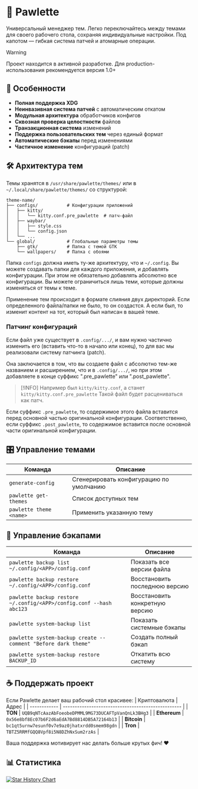 # 🐾 Pawlette
Универсальный менеджер тем.
Легко переключайтесь между темами для своего рабочего стола, сохраняя индивидуальные настройки.
Под капотом — гибкая система патчей и атомарные операции.

> [!Warning]
> Проект находится в активной разработке.
> Для production-использования рекомендуется версия 1.0+

## 🌟 Особенности
- **Полная поддержка XDG**
- **Неинвазивная система патчей** с автоматическим откатом
- **Модульная архитектура** обработчиков конфигов
- **Сквозная проверка целостности** файлов
- **Транзакционная система** изменений
- **Поддержка пользовательских тем** через единый формат
- **Автоматические бэкапы** перед изменениями
- **Частичное изменение** конфигураций (patch)

## 🛠 Архитектура тем
Темы хранятся в `/usr/share/pawlette/themes/` или в `~/.local/share/pawlette/themes/` со структурой:
```text
theme-name/
├── configs/           # Конфигурации приложений
│   ├── kitty/
│   │   └── kitty.conf.pre_pawlette  # патч-файл
│   ├── waybar/
│   │   ├── style.css
│   │   └── config.json
│   └── ...
└── global/            # Глобальные параметры темы
    ├── gtk/           # Папка с темой GTK
    └── wallpapers/    # Папка с обоями
```
Папка `configs` должна иметь ту-же архитектуру, что и `~/.config`.
Вы можете создавать папки для каждого приложения, и добавлять конфигурации.
При этом не обязательно добавлять абсолютно все конфигурации.
Вы можете ограничиться лишь теми, которые должны изменяться от темы к теме.

Применение тем происходит в формате слияния двух директорий.
Если определенного файла/папки не было, то он создастся.
А если был, то изменит контент на тот, который был написан в вашей теме.

### Патчинг конфигураций
Если файл уже существует в `.config/.../`,
и вам нужно частично изменить его (вставить что-то в начало или конец), то
для вас мы реализовали систему патчинга (patch).

Она заключается в том, что вы создаете файл с абсолютно тем-же названием и расширением,
что и в `.config/.../`, но при этом добавляете в конце суффикс ".pre_pawlette" или ".post_pawlette".

> [!INFO]
> Например был `kitty/kitty.conf`, а станет `kitty/kitty.conf.pre_pawlette`
> Такой файл будет расцениваться как патч.

Если суффикс `.pre_pawlette`, то содержимое этого файла вставится перед основной частью оригинальной конфигурации.
Соответственно, если суффикс `.post_pawlette`, то содержимое вставится после основной части оригинальной конфигурации.

## 🎛 Управление темами
| Команда                 | Описание                                |
| ----------------------- | ----------------------------------------|
| `generate-config`       | Сгенерировать конфигурацию по умолчанию |
| `pawlette get-themes`   | Список доступных тем                    |
| `pawlette theme <name>` | Применить указанную тему                |

## 🔄 Управление бэкапами
| Команда                                                             | Описание                       |
| ------------------------------------------------------------------- | ------------------------------ |
| `pawlette backup list ~/.config/<APP>/config.conf`                  | Показать все версии файла      |
| `pawlette backup restore ~/.config/<APP>/config.conf`               | Восстановить последнюю версию  |
| `pawlette backup restore ~/.config/<APP>/config.conf --hash abc123` | Восстановить конкретную версию |
| `pawlette system-backup list`                                       | Показать системные бэкапы      |
| `pawlette system-backup create --comment "Before dark theme"`       | Создать полный бэкап           |
| `pawlette system-backup restore BACKUP_ID`                          | Откатить всю систему           |

## ☕ Поддержать проект
Если Pawlette делает ваш рабочий стол красивее:
| Криптовалюта | Адрес                                              |
| ------------ | -------------------------------------------------- |
| **TON**      | `UQB9qNTcAazAbFoeobeDPMML9MG73DUCAFTpVanQnLk3BHg3` |
| **Ethereum** | `0x56e8bf8Ec07b6F2d6aEdA7Bd8814DB5A72164b13`       |
| **Bitcoin**  | `bc1qt5urnw7esunf0v7e9az0jhatxrdd0smem98gdn`       |
| **Tron**     | `TBTZ5RRMfGQQ8Vpf8i5N8DZhNxSum2rzAs`               |

Ваша поддержка мотивирует нас делать больше крутых фич! ❤️

## 📊 Статистика
[![Star History Chart](https://api.star-history.com/svg?repos=meowrch/pawlette&type=Date)](https://star-history.com/#meowrch/pawlette&Date)